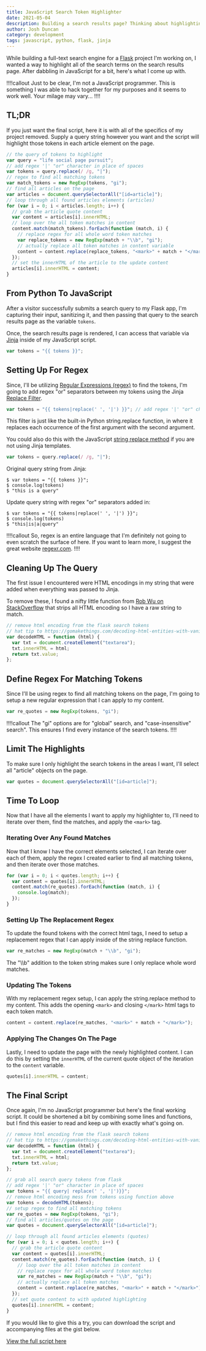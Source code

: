 ```yaml
---
title: JavaScript Search Token Highlighter
date: 2021-05-04
description: Building a search results page? Thinking about highlighting the search terms so they standout? Here's how I did it using vanilla JavaScript.
author: Josh Duncan
category: development
tags: javascript, python, flask, jinja
---
```


While building a full-text search engine for a [Flask][flask] project I'm working on, I wanted a way to highlight all of the search terms on the search results page. After dabbling in JavaScript for a bit, here's what I come up with.

[flask]: https://flask.palletsprojects.com/

!!!!callout
Just to be clear, I'm not a JavaScript programmer. This is something I was able to hack together for my purposes and it seems to work well. Your milage may vary...
!!!!

## TL;DR

If you just want the final script, here it is with all of the specifics of my project removed. Supply a query string however you want and the script will highlight those tokens in each article element on the page.

```javascript
// the query of tokens to highlight
var query = "life social page pursuit";
// add regex '|' "or" character in place of spaces
var tokens = query.replace(/ /g, "|");
// regex to find all matching tokens
var match_tokens = new RegExp(tokens, "gi");
// find all articles on the page
var articles = document.querySelectorAll("[id=article]");
// loop through all found articles elements (articles)
for (var i = 0; i < articles.length; i++) {
  // grab the article quote content
  var content = articles[i].innerHTML;
  // loop over the all token matches in content
  content.match(match_tokens).forEach(function (match, i) {
    // replace regex for all whole word token matches
    var replace_tokens = new RegExp(match + "\\b", "gi");
    // actually replace all token matches in content variable
    content = content.replace(replace_tokens, "<mark>" + match + "</mark>");
  });
  // set the innerHTML of the article to the update content
  articles[i].innerHTML = content;
}
```

## From Python To JavaScript

After a visitor successfully submits a search query to my Flask app, I'm capturing their input, sanitizing it, and then passing that query to the search results page as the variable `tokens`.

Once, the search results page is rendered, I can access that variable via [Jinja][jinja] inside of my JavaScript script.

[jinja]: https://jinja.palletsprojects.com/

```javascript
var tokens = "{{ tokens }}";
```

## Setting Up For Regex

Since, I'll be utilizing [Regular Expressions (regex)][regex] to find the tokens, I'm going to add regex "or" separators between my tokens using the Jinja [Replace Filter][replace-filter].

[regex]: https://en.wikipedia.org/wiki/Regular_expression
[replace-filter]: https://jinja.palletsprojects.com/en/2.11.x/templates/?highlight=replace#replace

```javascript
var tokens = "{{ tokens|replace(' ', '|') }}"; // add regex '|' "or" character
```

This filter is just like the built-in Python string.replace function, in where it replaces each occurrence of the first argument with the second argument.

You could also do this with the JavaScript [string replace method][stringreplace] if you are not using Jinja templates.

[stringreplace]: https://developer.mozilla.org/en-US/docs/Web/JavaScript/Reference/Global_Objects/String/replace

```javascript
var tokens = query.replace(/ /g, "|");
```

Original query string from Jinja:

```
$ var tokens = "{{ tokens }}";
$ console.log(tokens)
$ "this is a query"
```

Update query string with regex "or" separators added in:

```
$ var tokens = "{{ tokens|replace(' ', '|') }}";
$ console.log(tokens)
$ "this|is|a|query"
```

!!!!callout
So, regex is an entire language that I'm definitely not going to even scratch the surface of here. If you want to learn more, I suggest the great website [regexr.com][regexr].
!!!!

[regexr]: https://regexr.com/

## Cleaning Up The Query

The first issue I encountered were HTML encodings in my string that were added when everything was passed to Jinja.

To remove these, I found a nifty little function from [Rob Wu on StackOverflow][stackoverflow] that strips all HTML encoding so I have a raw string to match.

[stackoverflow]: https://gomakethings.com/decoding-html-entities-with-vanilla-javascript/

```javascript
// remove html encoding from the flask search tokens
// hat tip to https://gomakethings.com/decoding-html-entities-with-vanilla-javascript/
var decodeHTML = function (html) {
  var txt = document.createElement("textarea");
  txt.innerHTML = html;
  return txt.value;
};
```

## Define Regex For Matching Tokens

Since I'll be using regex to find all matching tokens on the page, I'm going to setup a new regular expression that I can apply to my content.

```javascript
var re_quotes = new RegExp(tokens, "gi");
```

!!!!callout
The "gi" options are for "global" search, and "case-insensitive" search". This ensures I find every instance of the search tokens.
!!!!

## Limit The Highlights

To make sure I only highlight the search tokens in the areas I want, I'll select all "article" objects on the page.

```javascript
var quotes = document.querySelectorAll("[id=article]");
```

## Time To Loop

Now that I have all the elements I want to apply my highlighter to, I'll need to iterate over them, find the matches, and apply the `<mark>` tag.

### Iterating Over Any Found Matches

Now that I know I have the correct elements selected, I can iterate over each of them, apply the regex I created earlier to find all matching tokens, and then iterate over those matches.

```javascript
for (var i = 0; i < quotes.length; i++) {
  var content = quotes[i].innerHTML;
  content.match(re_quotes).forEach(function (match, i) {
    console.log(match);
  });
}
```

### Setting Up The Replacement Regex

To update the found tokens with the correct html tags, I need to setup a replacement regex that I can apply inside of the string replace function.

```javascript
var re_matches = new RegExp(match + "\\b", "gi");
```

The "\\\b" addition to the token string makes sure I only replace whole word matches.

### Updating The Tokens

With my replacement regex setup, I can apply the string.replace method to my content. This adds the opening `<mark>` and closing `</mark>` html tags to each token match.

```javascript
content = content.replace(re_matches, "<mark>" + match + "</mark>");
```

### Applying The Changes On The Page

Lastly, I need to update the page with the newly highlighted content. I can do this by setting the `innerHTML` of the current quote object of the iteration to the `content` variable.

```javascript
quotes[i].innerHTML = content;
```

## The Final Script

Once again, I'm no JavaScript programmer but here's the final working script. It could be shortened a bit by combining some lines and functions, but I find this easier to read and keep up with exactly what's going on.

```javascript
// remove html encoding from the flask search tokens
// hat tip to https://gomakethings.com/decoding-html-entities-with-vanilla-javascript/
var decodeHTML = function (html) {
  var txt = document.createElement("textarea");
  txt.innerHTML = html;
  return txt.value;
};

// grab all search query tokens from flask
// add regex '|' "or" character in place of spaces
var tokens = "{{ query| replace(' ', '|')}}";
// remove html encoding mess from tokens using function above
var tokens = decodeHTML(tokens);
// setup regex to find all matching tokens
var re_quotes = new RegExp(tokens, "gi");
// find all articles/quotes on the page
var quotes = document.querySelectorAll("[id=article]");

// loop through all found articles elements (quotes)
for (var i = 0; i < quotes.length; i++) {
  // grab the article quote content
  var content = quotes[i].innerHTML;
  content.match(re_quotes).forEach(function (match, i) {
    // loop over the all token matches in content
    // replace regex for all whole word token matches
    var re_matches = new RegExp(match + "\\b", "gi");
    // actually replace all token matches
    content = content.replace(re_matches, "<mark>" + match + "</mark>");
  });
  // set quote content to with updated highlighting
  quotes[i].innerHTML = content;
}
```

If you would like to give this a try, you can download the script and accompanying files at the gist below.

[View the full script here](https://gist.github.com/joshbduncan/fc230670837c91dad41683d73cc67d09)
